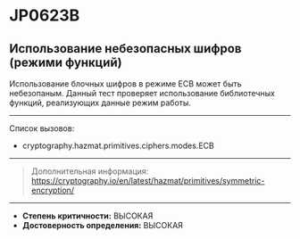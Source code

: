 # JP0623B
## Использование небезопасных шифров (режими функций)
Использование блочных шифров в режиме ECB может быть небезопаным. Данный тест проверяет 
использование библиотечных функций, реализующих данные режим работы.

---
Список вызовов:

* cryptography.hazmat.primitives.ciphers.modes.ECB

---
> Дополнительная информация:
> <https://cryptography.io/en/latest/hazmat/primitives/symmetric-encryption/>
---
* __Степень критичности:__ ВЫСОКАЯ
* __Достоверность определения:__ ВЫСОКАЯ